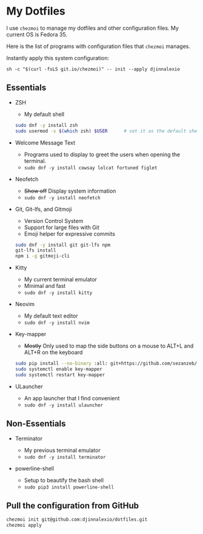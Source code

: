 # My Dotfiles

I use `chezmoi` to manage my dotfiles and other configuration files. My current OS is Fedora 35.

Here is the list of programs with configuration files that `chezmoi` manages.

Instantly apply this system configuration:
```
sh -c "$(curl -fsLS git.io/chezmoi)" -- init --apply djinnalexio
```

## Essentials

* ZSH
    * My default shell
    ```bash
    sudo dnf -y install zsh
    sudo usermod -s $(which zsh) $USER      # set it as the default shell for the current user
    ```

* Welcome Message Text
    * Programs used to display to greet the users when opening the terminal.
    * `sudo dnf -y install cowsay lolcat fortuned figlet`

* Neofetch
    * ~~Show off~~ Display system information
    * `sudo dnf -y install neofetch`

* Git, Git-lfs, and Gitmoji
    * Version Control System
    * Support for large files with Git
    * Emoji helper for expressive commits
    ```bash
    sudo dnf -y install git git-lfs npm
    git-lfs install
    npm i -g gitmoji-cli
    ```

* Kitty
    * My current terminal emulator
    * Minimal and fast
    * `sudo dnf -y install kitty`

* Neovim
    * My default text editor
    * `sudo dnf -y install nvim`

* Key-mapper
    * ~~Mostly~~ Only used to map the side buttons on a mouse to ALT+L and ALT+R on the keyboard
    ```bash
    sudo pip install --no-binary :all: git+https://github.com/sezanzeb/ key-mapper.git
    sudo systemctl enable key-mapper
    sudo systemctl restart key-mapper
    ```

* ULauncher
    * An app launcher that I find convenient
    * `sudo dnf -y install ulauncher`


## Non-Essentials

* Terminator
    * My previous terminal emulator
    * `sudo dnf -y install terminator`

* powerline-shell
    * Setup to beautify the bash shell
    * `sudo pip3 install powerline-shell`

## Pull the configuration from GitHub

```bash
chezmoi init git@github.com:djinnalexio/dotfiles.git
chezmoi apply
```